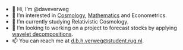 - 👋 Hi, I’m @daveverweg
- 👀 I’m interested in [Cosmology](https://www.sciencenews.org/topic/cosmology), [Mathematics](https://phys.org/science-news/mathematics/) and Econometrics.
- 🌱 I’m currently studying Relativistic Cosmology.
- 💞️ I’m looking to working on a project to forecast stocks by applying [wavelet decompositions](https://www.sciencedirect.com/topics/computer-science/wavelet-decomposition).
- 📫 You can reach me at d.b.h.verweg@student.rug.nl.
